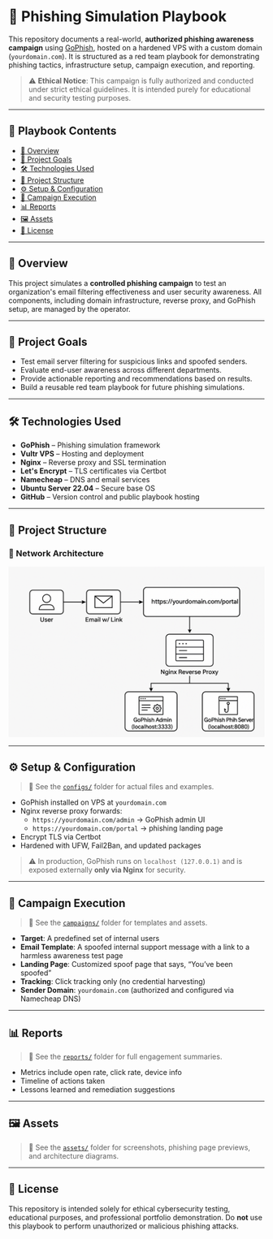 # 🎯 Phishing Simulation Playbook

This repository documents a real-world, **authorized phishing awareness 
campaign** using [GoPhish](https://getgophish.com/), hosted on a hardened 
VPS with a custom domain (`yourdomain.com`). It is structured as a red 
team playbook for demonstrating phishing tactics, infrastructure setup, 
campaign execution, and reporting.

> ⚠️ **Ethical Notice**: This campaign is fully authorized and conducted 
under strict ethical guidelines. It is intended purely for educational and 
security testing purposes.

---

## 📖 Playbook Contents

- [📌 Overview](#-overview)
- [🧪 Project Goals](#-project-goals)
- [🛠️ Technologies Used](#-technologies-used)
- [📂 Project Structure](#-project-structure)
- [⚙️ Setup & Configuration](#️-setup--configuration)
- [📨 Campaign Execution](#-campaign-execution)
- [📊 Reports](#-reports)
- [🖼️ Assets](#-assets)
- [📜 License](#-license)

---

## 📌 Overview

This project simulates a **controlled phishing campaign** to test an 
organization's email filtering effectiveness and user security awareness. 
All components, including domain infrastructure, reverse proxy, and 
GoPhish setup, are managed by the operator.

---

## 🧪 Project Goals

- Test email server filtering for suspicious links and spoofed senders.
- Evaluate end-user awareness across different departments.
- Provide actionable reporting and recommendations based on results.
- Build a reusable red team playbook for future phishing simulations.

---

## 🛠️ Technologies Used

- **GoPhish** – Phishing simulation framework
- **Vultr VPS** – Hosting and deployment
- **Nginx** – Reverse proxy and SSL termination
- **Let's Encrypt** – TLS certificates via Certbot
- **Namecheap** – DNS and email services
- **Ubuntu Server 22.04** – Secure base OS
- **GitHub** – Version control and public playbook hosting

---

## 📂 Project Structure

### 🔧 Network Architecture

![Network Diagram](./assets/screenshots/network-diagram.png)


---

## ⚙️ Setup & Configuration

> 📁 See the [`configs/`](./configs) folder for actual files and examples.

- GoPhish installed on VPS at `yourdomain.com`
- Nginx reverse proxy forwards:
  - `https://yourdomain.com/admin` → GoPhish admin UI
  - `https://yourdomain.com/portal` → phishing landing page
- Encrypt TLS via Certbot
- Hardened with UFW, Fail2Ban, and updated packages

> ⚠️ In production, GoPhish runs on `localhost (127.0.0.1)` and is exposed externally **only via Nginx** for security.
---

## 📨 Campaign Execution

> 📁 See the [`campaigns/`](./campaigns) folder for templates and assets.

- **Target**: A predefined set of internal users
- **Email Template**: A spoofed internal support message with a link to a 
harmless awareness test page
- **Landing Page**: Customized spoof page that says, “You’ve been spoofed”
- **Tracking**: Click tracking only (no credential harvesting)
- **Sender Domain**: `yourdomain.com` (authorized and configured via 
Namecheap DNS)

---

## 📊 Reports

> 📁 See the [`reports/`](./reports) folder for full engagement summaries.

- Metrics include open rate, click rate, device info
- Timeline of actions taken
- Lessons learned and remediation suggestions

---

## 🖼️ Assets

> 📁 See the [`assets/`](./assets) folder for screenshots, phishing page 
previews, and architecture diagrams.

---

## 📜 License

This repository is intended solely for ethical cybersecurity testing, 
educational purposes, and professional portfolio demonstration. Do **not** 
use this playbook to perform unauthorized or malicious phishing attacks.


